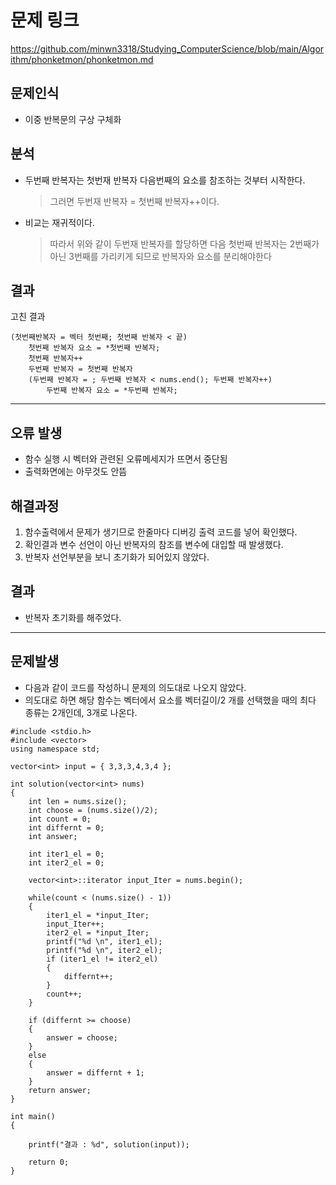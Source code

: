# 문제 링크   
https://github.com/minwn3318/Studying_ComputerScience/blob/main/Algorithm/phonketmon/phonketmon.md   

## 문제인식   
* 이중 반복문의 구상 구체화   

## 분석   
* 두번째 반복자는 첫번재 반복자 다음번째의 요소를 참조하는 것부터 시작한다.
  > 그러면 두번재 반복자 = 첫번째 반복자++이다.
* 비교는 재귀적이다.
  > 따라서 위와 같이 두번재 반복자를 할당하면 다음 첫번째 반복자는 2번째가 아닌 3번째를 가리키게 되므로 반복자와 요소를 분리해야한다

## 결과   
고친 결과   
```
(첫번째반복자 = 벡터 첫번째; 첫번째 반복자 < 끝)
    첫번째 반복자 요소 = *첫번째 반복자;
    첫번째 반복자++
    두번째 반복자 = 첫번째 반복자
    (두번째 반복자 = ; 두번째 반복자 < nums.end(); 두번째 반복자++)
        두번째 반복자 요소 = *두번째 반복자;
```

-------------

## 오류 발생   
* 함수 실행 시 벡터와 관련된 오류메세지가 뜨면서 중단됨   
* 출력화면에는 아무것도 안뜸

## 해결과정   
1. 함수출력에서 문제가 생기므로 한줄마다 디버깅 출력 코드를 넣어 확인했다.
2. 확인결과 변수 선언이 아닌 반복자의 참조를 변수에 대입할 때 발생했다.
3. 반복자 선언부분을 보니 초기화가 되어있지 않았다.

## 결과   
* 반복자 초기화를 해주었다.

-------------

## 문제발생
* 다음과 같이 코드를 작성하니 문제의 의도대로 나오지 않았다.
* 의도대로 하면 해당 함수는 벡터에서 요소를 벡터길이/2 개를 선택했을 때의 최다 종류는 2개인데, 3개로 나온다.  
```
#include <stdio.h>
#include <vector>
using namespace std;

vector<int> input = { 3,3,3,4,3,4 };

int solution(vector<int> nums)
{
    int len = nums.size();
    int choose = (nums.size()/2);
    int count = 0;
    int differnt = 0;
    int answer;

    int iter1_el = 0;
    int iter2_el = 0;

    vector<int>::iterator input_Iter = nums.begin();

    while(count < (nums.size() - 1))
    {
        iter1_el = *input_Iter;
        input_Iter++;
        iter2_el = *input_Iter;
        printf("%d \n", iter1_el);
        printf("%d \n", iter2_el);
        if (iter1_el != iter2_el)
        {
            differnt++;
        }
        count++;
    }

    if (differnt >= choose)
    {
        answer = choose;
    }
    else
    {
        answer = differnt + 1;
    }
    return answer;
}

int main()
{

    printf("결과 : %d", solution(input));

    return 0;
}
```
